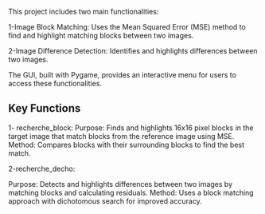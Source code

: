 This project includes two main functionalities:

1-Image Block Matching: Uses the Mean Squared Error (MSE) method to find and highlight matching blocks between two images.

2-Image Difference Detection: Identifies and highlights differences between two images.

The GUI, built with Pygame, provides an interactive menu for users to access these functionalities.

## Key Functions
1- recherche_block:
Purpose: Finds and highlights 16x16 pixel blocks in the target image that match blocks from the reference image using MSE.
Method: Compares blocks with their surrounding blocks to find the best match.

2-recherche_decho:

Purpose: Detects and highlights differences between two images by matching blocks and calculating residuals.
Method: Uses a block matching approach with dichotomous search for improved accuracy.
